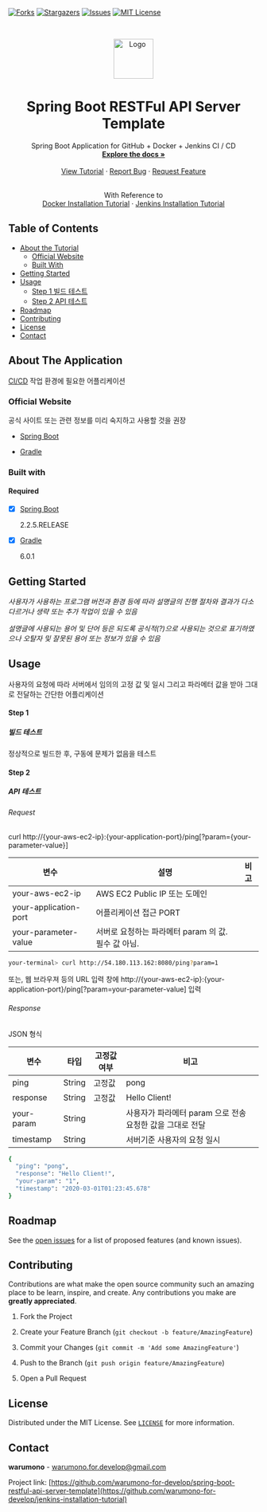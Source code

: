 <!-- SHIELDS -->



[![Forks][forks-shield]][forks-url]
[![Stargazers][stars-shield]][stars-url]
[![Issues][issues-shield]][issues-url]
[![MIT License][license-shield]][license-url]



<!-- LOGO -->



<br />
<p align="center">
  <a href="https://github.com/warumono-for-develop/spring-boot-restful-api-server-template">
    <img src="images/logo.png" alt="Logo" width="80" height="80">
  </a>

  <h1 align="center">Spring Boot RESTFul API Server Template</h1>

  <p align="center">
    Spring Boot Application for GitHub + Docker + Jenkins CI / CD
    <br />
    <a href="https://github.com/warumono-for-develop/spring-boot-restful-api-server-template"><strong>Explore the docs »</strong></a>
    <br />
    <br />
    <a href="https://github.com/warumono-for-develop/spring-boot-restful-api-server-template">View Tutorial</a>
    ·
    <a href="https://github.com/warumono-for-develop/spring-boot-restful-api-server-template/issues">Report Bug</a>
    ·
    <a href="https://github.com/warumono-for-develop/spring-boot-restful-api-server-template/issues">Request Feature</a>
    <br />
  </p>
  <p align="center">
    <br />
    With Reference to
    <br />
    <a href="https://github.com/warumono-for-develop/docker-installation-tutorial">Docker Installation Tutorial</a>
    ·
    <a href="https://github.com/warumono-for-develop/jenkins-installation-tutorial">Jenkins Installation Tutorial</a>
  </p>
</p>



<!-- TABLE OF CONTENTS -->



## Table of Contents

* [About the Tutorial](#about-the-tutorial)
  * [Official Website](#official-website)
  * [Built With](#built-with)
* [Getting Started](#getting-started)
* [Usage](#usage)
  * [Step 1 빌드 테스트](#step-1)
  * [Step 2 API 테스트](#step-2)
* [Roadmap](#roadmap)
* [Contributing](#contributing)
* [License](#license)
* [Contact](#contact)



<!-- ABOUT THE PROJECT -->



## About The Application

[CI/CD](https://www.redhat.com/ko/topics/devops/what-is-ci-cd) 작업 환경에 필요한 어플리케이션

### Official Website

공식 사이트 또는 관련 정보를 미리 숙지하고 사용할 것을 권장

* [Spring Boot](https://spring.io/projects/spring-boot)

* [Gradle](https://gradle.org/)

### Built with

#### Required

- [x] [Spring Boot](https://jenkins.io/)

  2.2.5.RELEASE

- [x] [Gradle](https://gradle.org/)

  6.0.1



<!-- GETTING STARTED -->



## Getting Started

*사용자가 사용하는 프로그램 버전과 환경 등에 따라 설명글의 진행 절차와 결과가 다소 다르거나 생략 또는 추가 작업이 있을 수 있음*

*설명글에 사용되는 용어 및 단어 등은 되도록 공식적(?)으로 사용되는 것으로 표기하였으나 오탈자 및 잘못된 용어 또는 정보가 있을 수 있음*



<!-- USAGE EXAMPLES -->



## Usage

사용자의 요청에 따라 서버에서 임의의 고정 값 및 일시 그리고 파라메터 값을 받아 그대로 전달하는 간단한 어플리케이션

#### Step 1

##### 빌드 테스트

정상적으로 빌드한 후, 구동에 문제가 없음을 테스트

#### Step 2

##### API 테스트

###### Request

curl http://{your-aws-ec2-ip}:{your-application-port}/ping[?param={your-parameter-value}]

|변수|설명|비고|
|---|---|---|
|your-aws-ec2-ip|AWS EC2 Public IP 또는 도메인||
|your-application-port|어플리케이션 접근 PORT||
|your-parameter-value|서버로 요청하는 파라메터 param 의 값. 필수 값 아님.|

```sh
your-terminal> curl http://54.180.113.162:8080/ping?param=1
```

또는, 웹 브라우져 등의 URL 입력 창에 http://{your-aws-ec2-ip}:{your-application-port}/ping[?param=your-parameter-value] 입력

###### Response

JSON 형식

|변수|타입|고정값여부|비고|
|---|---|-------|---|
|ping|String|고정값|pong|
|response|String|고정값|Hello Client!|
|your-param|String||사용자가 파라메터 param 으로 전송 요청한 값을 그대로 전달|
|timestamp|String||서버기준 사용자의 요청 일시|

```sh
{
  "ping": "pong",
  "response": "Hello Client!",
  "your-param": "1",
  "timestamp": "2020-03-01T01:23:45.678"
}
```


<!-- ROADMAP -->



## Roadmap

See the [open issues](https://github.com/warumono-for-develop/spring-boot-restful-api-server-template/issues) for a list of proposed features (and known issues).



<!-- CONTRIBUTING -->



## Contributing

Contributions are what make the open source community such an amazing place to be learn, inspire, and create. Any contributions you make are **greatly appreciated**.

1. Fork the Project

2. Create your Feature Branch (`git checkout -b feature/AmazingFeature`)

3. Commit your Changes (`git commit -m 'Add some AmazingFeature'`)

4. Push to the Branch (`git push origin feature/AmazingFeature`)

5. Open a Pull Request



<!-- LICENSE -->



## License

Distributed under the MIT License. See [`LICENSE`][license-url] for more information.



<!-- CONTACT -->



## Contact

**warumono** - warumono.for.develop@gmail.com

Project link: [https://github.com/warumono-for-develop/spring-boot-restful-api-server-template](https://github.com/warumono-for-develop/jenkins-installation-tutorial)



<!-- MARKDOWN LINKS & IMAGES -->



<!-- https://www.markdownguide.org/basic-syntax/#reference-style-links -->
[contributors-shield]: https://img.shields.io/github/contributors/warumono-for-develop/spring-boot-restful-api-server-template.svg?style=flat-square
[contributors-url]: https://github.com/warumono-for-develop/spring-boot-restful-api-server-template/graphs/contributors
[forks-shield]: https://img.shields.io/github/forks/warumono-for-develop/spring-boot-restful-api-server-template.svg?style=flat-square
[forks-url]: https://github.com/warumono-for-develop/spring-boot-restful-api-server-template/network/members
[stars-shield]: https://img.shields.io/github/stars/warumono-for-develop/spring-boot-restful-api-server-template.svg?style=flat-square
[stars-url]: https://github.com/warumono-for-develop/spring-boot-restful-api-server-template/stargazers
[issues-shield]: https://img.shields.io/github/issues/warumono-for-develop/spring-boot-restful-api-server-template.svg?style=flat-square
[issues-url]: https://github.com/warumono-for-develop/spring-boot-restful-api-server-template/issues
[license-shield]: https://img.shields.io/github/license/warumono-for-develop/spring-boot-restful-api-server-template.svg?style=flat-square
[license-url]: https://github.com/warumono-for-develop/spring-boot-restful-api-server-template/blob/master/LICENSE
[product-screenshot]: images/screenshot.png
